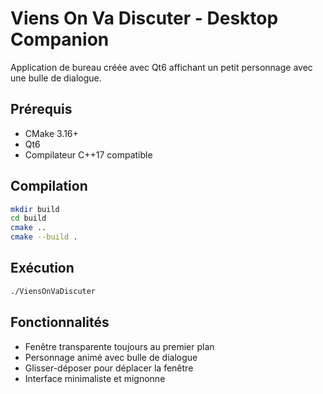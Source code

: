 # Viens On Va Discuter - Desktop Companion

Application de bureau créée avec Qt6 affichant un petit personnage avec une bulle de dialogue.

## Prérequis

- CMake 3.16+
- Qt6
- Compilateur C++17 compatible

## Compilation

```bash
mkdir build
cd build
cmake ..
cmake --build .
```

## Exécution

```bash
./ViensOnVaDiscuter
```

## Fonctionnalités

- Fenêtre transparente toujours au premier plan
- Personnage animé avec bulle de dialogue
- Glisser-déposer pour déplacer la fenêtre
- Interface minimaliste et mignonne